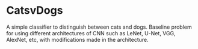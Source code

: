 # CatsvDogs
A simple classifier to distinguish between cats and dogs. Baseline problem for using different architectures of CNN such as LeNet, U-Net, VGG, AlexNet, etc, with modifications made in the architecture.
